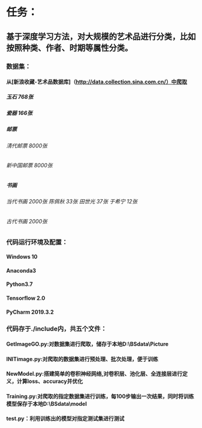 # 任务：<br>
## 基于深度学习方法，对大规模的艺术品进行分类，比如按照种类、作者、时期等属性分类。<br>
### 数据集：<br>
#### 从[新浪收藏-艺术品数据库]（http://data.collection.sina.com.cn/）中爬取<br>
##### 玉石 768张 <br>
##### 瓷器 166张 <br>
##### 邮票  
###### 清代邮票 8000张  
###### 新中国邮票 8000张<br>
##### 书画  
###### 当代书画 2000张 陈佩秋 33张 田世光 37张 于希宁 12张<br>
###### 古代书画 2000张
### 代码运行环境及配置：<br>
#### Windows 10<br>
#### Anaconda3<br>
#### Python3.7<br>
#### Tensorflow 2.0<br>
#### PyCharm 2019.3.2<br>
### 代码存于./include内，共五个文件：<br>
#### GetImageGO.py:对数据集进行爬取，储存于本地D:\BSdata\Picture<br>
#### INITimage.py:对爬取的数据集进行预处理、批次处理，便于训练<br>
#### NewModel.py:搭建简单的卷积神经网络,对卷积层、池化层、全连接层进行定义，计算loss、accuracy并优化<br>
#### Training.py:对爬取的指定数据集进行训练，每100步输出一次结果，同时将训练模型保存于本地D:\BSdata\model<br>
#### test.py：利用训练出的模型对指定测试集进行测试<br>
